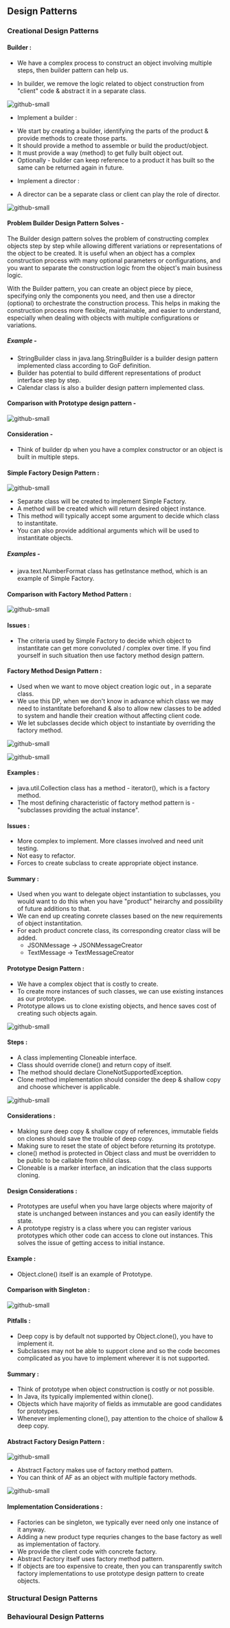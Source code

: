 ## Design Patterns

### Creational Design Patterns

#### Builder :
- We have a complex process to construct an object involving multiple steps, then builder pattern can help us.

- In builder, we remove the logic related to object construction from "client" code & abstract it in a separate class.

![github-small](images/builder-first.png)

- Implement a builder :
* We start by creating a builder, identifying the parts of the product & provide methods to create those parts.
* It should provide a method to assemble or build the product/object.
* It must provide a way (method) to get fully built object out.
* Optionally - builder can keep reference to a product it has built so the same can be returned again in future.

- Implement a director : 
* A director can be a separate class or client can play the role of director.

![github-small](images/builder-second.png)

#### Problem Builder Design Pattern Solves -
The Builder design pattern solves the problem of constructing complex objects step by step while allowing different variations or representations of the object to be created. It is useful when an object has a complex construction process with many optional parameters or configurations, and you want to separate the construction logic from the object's main business logic.

With the Builder pattern, you can create an object piece by piece, specifying only the components you need, and then use a director (optional) to orchestrate the construction process. This helps in making the construction process more flexible, maintainable, and easier to understand, especially when dealing with objects with multiple configurations or variations.

##### Example -
- StringBuilder class in java.lang.StringBuilder is a builder design pattern implemented class according to GoF definition.
- Builder has potential to build different representations of product interface step by step.
- Calendar class is also a builder design pattern implemented class.

#### Comparison with Prototype design pattern -
![github-small](images/builder-third.png)

#### Consideration -
- Think of builder dp when you have a complex constructor or an object is built in multiple steps.


#### Simple Factory Design Pattern :
![github-small](images/simple-factory-one.png)

- Separate class will be created to implement Simple Factory.
- A method will be created which will return desired object instance.
- This method will typically accept some argument to decide which class to instantitate.
- You can also provide additional arguments which will be used to instantitate objects.

##### Examples -
- java.text.NumberFormat class has getInstance method, which is an example of Simple Factory.

#### Comparison with Factory Method Pattern :
![github-small](images/simple-factory-two.png)

#### Issues :
- The criteria used by Simple Factory to decide which object to instantitate can get more convoluted / complex over time. If you find yourself in such situation then use factory method design pattern.

#### Factory Method Design Pattern :
- Used when we want to move object creation logic out , in a separate class.
- We use this DP, when we don't know in advance which class we may need to instantitate beforehand & also to allow new classes to be added to system and handle their creation without affecting client code.
- We let subclasses decide which object to instantiate by overriding the factory method.

![github-small](images/factory-method-one.png)

![github-small](images/factory-method-two.png)

#### Examples :
- java.util.Collection class has a method - iterator(), which is a factory method.
- The most defining characteristic of factory method pattern is - "subclasses providing the actual instance".

#### Issues :
- More complex to implement. More classes involved and need unit testing.
- Not easy to refactor.
- Forces to create subclass to create appropriate object instance.

#### Summary :
- Used when you want to delegate object instantiation to subclasses, you would want to do this when you have "product" heirarchy and possibility of future additions to that.
- We can end up creating conrete classes based on the new requirements of object instantitation.
- For each product concrete class, its corresponding creator class will be added.
    - JSONMessage -> JSONMessageCreator
    - TextMessage -> TextMessageCreator


#### Prototype Design Pattern :
- We have a complex object that is costly to create.
- To create more instances of such classes, we can use existing instances as our prototype.
- Prototype allows us to clone existing objects, and hence saves cost of creating such objects again.

![github-small](images/prototype_one.png)

#### Steps :
- A class implementing Cloneable interface.
- Class should override clone() and return copy of itself.
- The method should declare CloneNotSupportedException.
- Clone method implementation should consider the deep & shallow copy and choose whichever is applicable.

![github-small](images/prototype_second.png)

#### Considerations :
- Making sure deep copy & shallow copy of references, immutable fields on clones should save the trouble of deep copy.
- Making sure to reset the state of object before returning its prototype.
- clone() method is protected in Object class and must be overridden to be public to be callable from child class.
- Cloneable is a marker interface, an indication that the class supports cloning.

#### Design Considerations :
- Prototypes are useful when you have large objects where majority of state is unchanged between instances and you can easily identify the state.
- A prototype registry is a class where you can register various prototypes which other code can access to clone out instances. This solves the issue of getting access to initial instance.

#### Example :
- Object.clone() itself is an example of Prototype.

#### Comparison with Singleton :

![github-small](images/prototype_third.png)

#### Pitfalls :
- Deep copy is by default not supported by Object.clone(), you have to implement it.
- Subclasses may not be able to support clone and so the code becomes complicated as you have to implement wherever it is not supported.

#### Summary :
- Think of prototype when object construction is costly or not possible.
- In Java, its typically implemented within clone().
- Objects which have majority of fields as immutable are good candidates for prototypes.
- Whenever implementing clone(), pay attention to the choice of shallow & deep copy.

#### Abstract Factory Design Pattern :

![github-small](images/abstract-factory-one.png)

- Abstract Factory makes use of factory method pattern.
- You can think of AF as an object with multiple factory methods.

![github-small](images/abstract-factory-two.png)

#### Implementation Considerations :
- Factories can be singleton, we typically ever need only one instance of it anyway.
- Adding a new product type requries changes to the base factory as well as implementation of factory.
- We provide the client code with concrete factory.
- Abstract Factory itself uses factory method pattern.
- If objects are too expensive to create, then you can transparently switch factory implementations to use prototype design pattern to create objects.

### Structural Design Patterns

### Behavioural Design Patterns